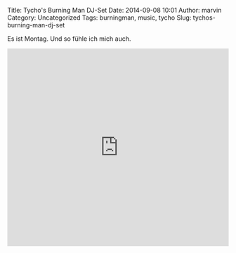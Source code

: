 Title: Tycho's Burning Man DJ-Set
Date: 2014-09-08 10:01
Author: marvin
Category: Uncategorized
Tags: burningman, music, tycho
Slug: tychos-burning-man-dj-set

Es ist Montag. Und so fühle ich mich auch.

<iframe width="100%" height="450" scrolling="no" frameborder="no" src="https://w.soundcloud.com/player/?url=https%3A//api.soundcloud.com/tracks/166109898&amp;auto_play=false&amp;hide_related=false&amp;show_comments=true&amp;show_user=true&amp;show_reposts=false&amp;visual=true"></iframe>
